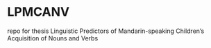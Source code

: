 # LPMCANV
repo for thesis Linguistic Predictors of Mandarin-speaking Children’s Acquisition of Nouns and Verbs
